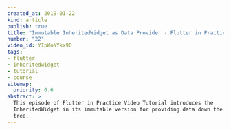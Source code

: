 ```yaml
---
created_at: 2019-01-22
kind: article
publish: true
title: "Immutable InheritedWidget as Data Provider - Flutter in Practice Video Tutorial"
number: "22"
video_id: YIpWoNYkx90
tags:
- flutter
- inheritedwidget
- tutorial
- course
sitemap:
  priority: 0.6
abstract: >
  This episode of Flutter in Practice Video Tutorial introduces the
  InheritedWidget in its immutable version for providing data down the widget
  tree.
---
```





